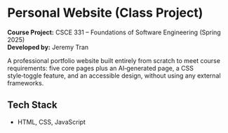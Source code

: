 # Personal Website (Class Project)

**Course Project:** CSCE 331 – Foundations of Software Engineering (Spring 2025)  
**Developed by:** Jeremy Tran

A professional portfolio website built entirely from scratch to meet course requirements: five core pages plus an AI‑generated page, a CSS style‑toggle feature, and an accessible design, without using any external frameworks.

## Tech Stack
- HTML, CSS, JavaScript
